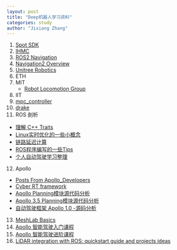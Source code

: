 ```yaml
---
layout: post
title: "Deep机器人学习资料"
categories: study
author: "Jixiang Zhang"
---
```


1. [Spot SDK](https://github.com/boston-dynamics/spot-sdk)
2. [IHMC](http://robots.ihmc.us)
3. [ROS2 Navigation](https://github.com/ros-planning/navigation2)
4. [Navigation2 Overview](https://roscon.ros.org/2019/talks/roscon2019_navigation2_overview_final.pdf)
5. [Unitree Robotics](https://github.com/unitreerobotics)
6. ETH
7. MIT
   - [Robot Locomotion Group](http://groups.csail.mit.edu/locomotion/index.html)
8. IIT
9. [mpc_controller](https://github.com/google-research/motion_imitation/tree/master/mpc_controller)
10. [drake](https://drake.mit.edu/index.html)
11. ROS 剖析
   - [理解 C++ Traits](https://blog.formalscience.com/2018/05/02/2018-05-12_理解_C++_Traits/)
   - [Linux实时优化的一些小概念](http://blog.iotwrt.com/os/2019/03/21/realtime/)
   - [链路延迟计算](http://blog.iotwrt.com/os/2019/03/21/sech2/)
   - [ROS程序编写的一些Tips](http://blog.iotwrt.com/os/2019/03/20/ros/)
   - [个人自动驾驶学习整理](http://blog.iotwrt.com/os/2019/03/11/study-auto/)
12. Apollo
   - [Posts From Apollo_Developers](https://github.com/zhxt/apollo/wiki/Posts-From-Apollo_Developers)
   - [Cyber RT framework](https://cyber-rt.readthedocs.io/en/latest/)
   - [Apollo Planning模块源代码分析](https://blog.csdn.net/davidhopper/article/details/79176505)
   - [Apollo 3.5 Planning模块源代码分析](https://blog.csdn.net/davidhopper/article/details/89360385)
   - [自动驾驶框架 Apollo 1.0 -源码分析](https://zhuanlan.zhihu.com/p/28708170)
13. [MeshLab Basics](https://www.youtube.com/playlist?list=PL8B1E816EAE236B4D)
14. [Apollo 智能驾驶入门课程](https://apollo.auto/devcenter/coursetable_cn.html?target=1)
15. [Apollo 智能驾驶进阶课程](https://apollo.auto/devcenter/coursetable_cn.html?target=2)
16. [LiDAR integration with ROS: quickstart guide and projects ideas](https://blog.generationrobots.com/en/lidar-integration-with-ros-quickstart-guide-and-projects-ideas/)